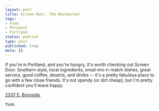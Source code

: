```yaml
---
layout: post
title: Screen Door, The Restaurant
tags:
- Food
- Personal
- Portland
status: publish
type: post
published: true
meta: {}
---
```

If you're in Portland, and you're hungry, it's worth checking out Screen Door.  Southern style, local ingredients, small mix-n-match dishes, great service, good coffee, deserts, and drinks -- it's a pretty fabulous place to go with a few close friends.  It's not spendy (or dirt cheap), but I'm pretty confident you'll leave happy.

<a href="http://maps.google.com/maps?q=2337+E+Burnside+97214" target="_blank"> 			 			 2337 E. Burnside</a>.

Yum.

